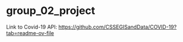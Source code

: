 # group_02_project

Link to Covid-19 API:
https://github.com/CSSEGISandData/COVID-19?tab=readme-ov-file
